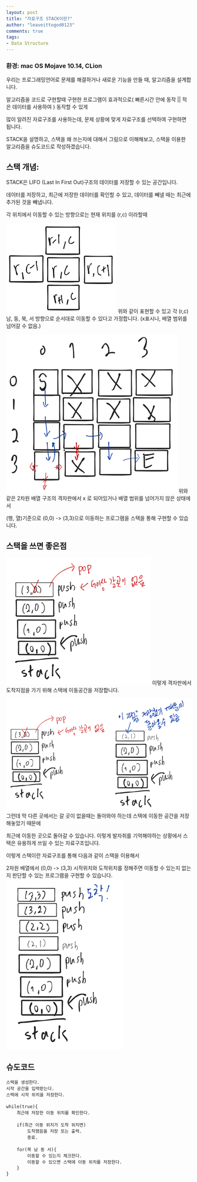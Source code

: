 ```yaml
---
layout: post
title: "자료구조 STACK이란?"
author: "leaveittogod0123"
comments: true
tags:
- Data Structure
---
```


### 환경: mac OS Mojave 10.14, CLion

우리는 프로그래밍언어로 문제를 해결하거나 새로운 기능을 만들 때, 알고리즘을 설계합니다.

알고리즘을 코드로 구현할때 구현한 프로그램이 효과적으로( 빠른시간 안에 동작 || 적은 데이터를 사용하여 ) 동작할 수 있게

많이 알려진 자료구조를 사용하는데, 문제 상황에 맞게 자료구조를 선택하여 구현하면 됩니다.

STACK을 설명하고, 스택을 왜 쓰는지에 대해서 그림으로 이해해보고, 스택을 이용한 알고리즘을 슈도코드로 작성하겠습니다.

## 스택 개념:
STACK은 LIFO (Last In First Out)구조의 데이터를 저장할 수 있는 공간입니다.

데이터를 저장하고, 최근에 저장한 데이터를 확인할 수 있고, 데이터를 빼낼 때는 최근에 추가된 것을 빼냅니다.

각 위치에서 이동할 수 있는 방향으로는 현재 위치를 (r,c) 이라할때     

![img1](../img/20190724북남동서.png)
위와 같이 표현할 수 있고 각 (r,c) 남, 동, 북, 서 방향으로 순서대로 이동할 수 있다고 가정합니다. (x표시나, 배열 범위를 넘어갈 수 없음.)

![img2](../img/20190724격자판.png)
위와 같은 2차원 배열 구조의 격자판에서 x 로 되어있거나 배열 범위를 넘어가지 않은 상태에서

(행, 열)기준으로 (0,0) -> (3,3)으로 이동하는 프로그램을 스택을 통해 구현할 수 있습니다.

## 스택을 쓰면 좋은점
![img3](../img/20190724push1.png)
이렇게 격자판에서 도착지점을 가기 위해 스택에 이동공간을 저장합니다.

![img4](../img/20190724push2.png)
그런데 막 다른 곳에서는 갈 곳이 없을때는 돌아와야 하는데 스택에 이동한 공간을 저장 해놓았기 때문에

최근에 이동한 곳으로 돌아갈 수 있습니다. 이렇게 발자취를 기억해야하는 상황에서 스택은 유용하게 쓰일 수 있는 자료구조입니다.

이렇게 스택이란 자료구조를 통해 다음과 같이 스택을 이용해서

2차원 배열에서 (0,0) -> (3,3) 시작위치와 도착위치를 정해주면 이동할 수 있는지 없는지 판단할 수 있는 프로그램을 구현할 수 있습니다.
![img3](../img/20190724push3.png)

## 슈도코드
```
스택을 생성한다.
시작 공간을 입력받는다.
스택에 시작 위치을 저장한다.

while(true){
    최근에 저장한 이동 위치를 확인한다.
    
    if(최근 이동 위치가 도착 위치면)
        도착했음을 저장 또는 출력.
        종료.
    
    for(북 남 동 서){
        이동할 수 있는지 체크한다.
        이동할 수 있으면 스택에 이동 위치를 저장한다.
    }
}

```

